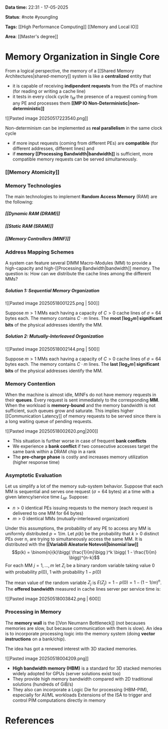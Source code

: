 **Data time:** 22:31 - 17-05-2025

**Status**: #note #youngling 

**Tags:** [[High Performance Computing]] [[Memory and Local IO]]

**Area**: [[Master's degree]]
# Memory Organization in Single Core

From a logical perspective, the memory of a [[Shared Memory Architectures|shared-memory]] system is like a **centralized** entity that
- it is capable of receiving **indipendent requests** from the PEs of machine (for reading or writing a cache line)
- it tests in every clock cycle $\tau_M$ the presence of a request coming from any PE and processes them **[[MP IO Non-Deterministic|non-deterministic]]**

![[Pasted image 20250517223540.png]]

Non-determinism can be implemented as **real parallelism** in the same clock cycle
- if more input requests (coming from different PEs) are **compatible** (for different addresses, different lines) and
- if **memory [[Processing Bandwidth|bandwidth]]** is sufficient, more compatible memory requests can be served simultaneously.

### [[Memory Atomicity]]

### Memory Technologies
The main technologies to implement **Random Access Memory** (RAM) are the following:
##### [[Dynamic RAM (DRAM)]]

##### [[Static RAM (SRAM)]]

##### [[Memory Controllers (MINF)]]

### Address Mapping Schemes
A system can feature several DIMM Macro-Modules (MM) to provide a high-capacity and high-[[Processing Bandwidth|bandwidth]] memory. The question is: How can we distribute the cache lines among the different MMs?
##### Solution 1: Sequential Memory Organization

![[Pasted image 20250518001225.png | 500]]

Suppose $m>1$ MMs each having a capacity of $C>0$ cache lines of $\sigma = 64$ bytes each. The memory contains $C\cdot m$ lines. The **most $\lceil \log_2 m \rceil$ significant bits** of the physical addresses identify the MM.
##### Solution 2: Mutually-Interleaved Organization

![[Pasted image 20250518002144.png | 500]]

Suppose $m>1$ MMs each having a capacity of $C>0$ cache lines of $\sigma = 64$ bytes each. The memory contains $C\cdot m$ lines. The **last $\lceil \log_2 m \rceil$ significant bits** of the physical addresses identify the MM.

### Memory Contention
When the machine is almost idle, MINFs do not have memory requests in their **queues**. Every request is sent immediately to the corresponding **MM**. When the workload is **memory-bound** and the memory bandwidth is not sufficient, such queues grow and saturate. This implies higher [[Communication Latency]] of memory requests to be served since there is a long waiting queue of pending requests.
 
 ![[Pasted image 20250518002620.png|200]]
- This situation is further worse in case of frequent **bank conflicts**
- We experience a **bank conflict** if two consecutive accesses target the same bank within a DRAM chip in a rank
- The **pre-charge phase** is costly and increases memory utilization (higher response time)

### Asymptotic Evaluation
Let us simplify a lot of the memory sub-system behavior. Suppose that each MM is sequential and serves one request ($\sigma = 64$ bytes) at a time with a given latency/service time $L_M$. Suppose:
- $n>0$ identical PEs issuing requests to the memory (each request is delivered to one MM for 64 bytes)
- $m > 0$ identical MMs (mutually-interleaved organization)

Under this assumptions, the probability of any PE to access any MM is uniformly distributed $p = 1/m$. Let $p(k)$ be the probability that $k>0$ distinct PEs over n, are trying to simultaneously access the same MM. It is distributed with the **[[Variabili Aleatorie Notevoli|binomial law]]**
$$p(k) = \binom{n}{k}\bigg( \frac{1}{m}\bigg )^k \bigg( 1 - \frac{1}{m} \bigg)^{n-k}$$
For each MM $j =1, \dots, m$ let $Z_i$ be a binary random variable taking value 0 with probability $p(0)$, 1 with probability $1-p(0)$

The mean value of the random variable $Z_j$ is $E(Z_j) = 1 - p(0) = 1-(1 -1/m)^n$. The **offered bandwidth** measured in cache lines server per service time is:

![[Pasted image 20250518003842.png | 600]]

### Processing in Memory
The **memory wall** is the [[Von Neumann Bottleneck]] (not becauses memories are slow, but because communication with them is slow). An idea is to incorporate processing logic into the memory system (doing **vector instructions** on a bank/chip). 

The idea has got a renewed interest with 3D stacked memories. 

![[Pasted image 20250518004209.png]]

- **High bandwidth memory (HBM)** is a standard for 3D stacked memories widely adopted for GPUs (server solutions exist too)
- They provide high memory bandwidth compared with 2D traditional solutions (hundreds of GiB/s)
- They also can incorporate a Logic Die for processing (HBM-PIM), especially for AI/ML workloads Extensions of the ISA to trigger and control PIM computations directly in memory
# References